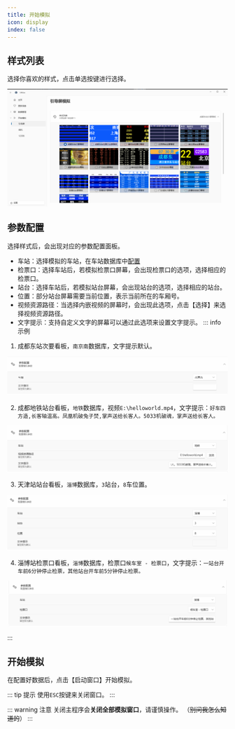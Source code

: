 ```yaml
---
title: 开始模拟
icon: display
index: false
---
```


## 样式列表

选择你喜欢的样式，点击单选按键进行选择。

![](img\simulation\1.png)

## 参数配置

选择样式后，会出现对应的参数配置面板。

- 车站：选择模拟的车站，在车站数据库中[配置](station.html)
- 检票口：选择车站后，若模拟检票口屏幕，会出现检票口的选项，选择相应的检票口。
- 站台：选择车站后，若模拟站台屏幕，会出现站台的选项，选择相应的站台。
- 位置：部分站台屏幕需要当前位置，表示当前所在的车厢号。
- 视频资源路径：当选择内嵌视频的屏幕时，会出现此选项，点击【选择】来选择视频资源路径。
- 文字提示：支持自定义文字的屏幕可以通过此选项来设置文字提示。
::: info 示例
1. 成都东站次要看板，`南京南`数据库，文字提示默认。

![](img\simulation\2.png)

2. 成都地铁站台看板，`地铁`数据库，视频`E:\helloworld.mp4`，文字提示：`好车四方造,长客轴温高。凤凰机破兔子焚,掌声送给长客人。5033机破魂，掌声送给长客人。`

![](img\simulation\3.png)

3. 天津站站台看板，`淄博`数据库，`3`站台，`8`车位置。

![](img\simulation\4.png)

4. 淄博站检票口看板，`淄博`数据库，检票口`候车室 - 检票口`，文字提示：`一站台开车前6分钟停止检票，其他站台开车前5分钟停止检票。`

![](img\simulation\5.png)

:::
## 开始模拟

在配置好数据后，点击【启动窗口】开始模拟。

::: tip 提示
使用`ESC`按键来关闭窗口。
:::

::: warning 注意
关闭主程序会**关闭全部模拟窗口**，请谨慎操作。    （~~别问我怎么知道的~~）
:::